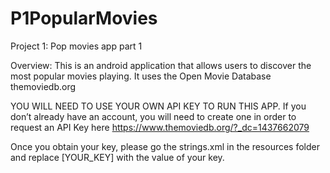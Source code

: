 # P1PopularMovies
Project 1: Pop movies app part 1

Overview: This is an android application that allows users to discover the most popular movies playing. It uses the Open Movie Database themoviedb.org

YOU WILL NEED TO USE YOUR OWN API KEY TO RUN THIS APP. If you don’t already have an account, you will need to create one in order to request an API Key here https://www.themoviedb.org/?_dc=1437662079

Once you obtain your key, please go the strings.xml in the resources folder and replace [YOUR_KEY] with the value of your key.
